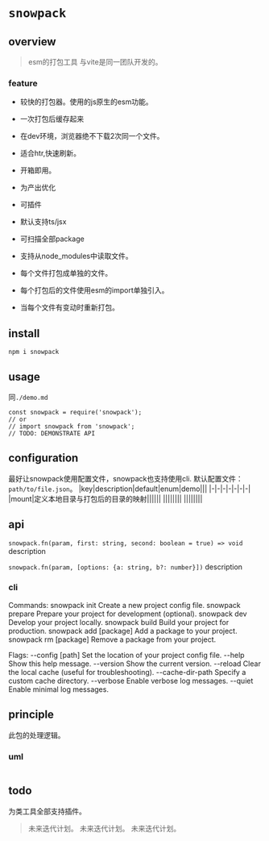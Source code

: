 # `snowpack`

## overview
> esm的打包工具
> 与vite是同一团队开发的。

### feature
- 较快的打包器。使用的js原生的esm功能。
- 一次打包后缓存起来
- 在dev环境，浏览器绝不下载2次同一个文件。
- 适合htr,快速刷新。
- 开箱即用。
- 为产出优化
- 可插件
- 默认支持ts/jsx

- 可扫描全部package
- 支持从node_modules中读取文件。
- 每个文件打包成单独的文件。
- 每个打包后的文件使用esm的import单独引入。
- 当每个文件有变动时重新打包。

## install
`npm i snowpack`

## usage
同`./demo.md`
```
const snowpack = require('snowpack');
// or
// import snowpack from 'snowpack';
// TODO: DEMONSTRATE API
```

## configuration
最好让snowpack使用配置文件，snowpack也支持使用cli.
默认配置文件：`path/to/file.json`。
|key|description|default|enum|demo|||
|-|-|-|-|-|-|-|
|mount|定义本地目录与打包后的目录的映射||||||
||||||||
||||||||

## api
`snowpack.fn(param, first: string, second: boolean = true) => void`
description

`snowpack.fn(param, [options: {a: string, b?: number}])`
description

### cli
Commands:
  snowpack init          Create a new project config file.
  snowpack prepare       Prepare your project for development (optional).
  snowpack dev           Develop your project locally.
  snowpack build         Build your project for production.
  snowpack add [package] Add a package to your project.
  snowpack rm [package]  Remove a package from your project.

Flags:
  --config [path]        Set the location of your project config file.
  --help                 Show this help message.
  --version              Show the current version.
  --reload               Clear the local cache (useful for troubleshooting).
  --cache-dir-path       Specify a custom cache directory.
  --verbose              Enable verbose log messages.
  --quiet                Enable minimal log messages.

## principle
此包的处理逻辑。

### uml
```
```

## todo
为类工具全部支持插件。
> 未来迭代计划。
> 未来迭代计划。
> 未来迭代计划。